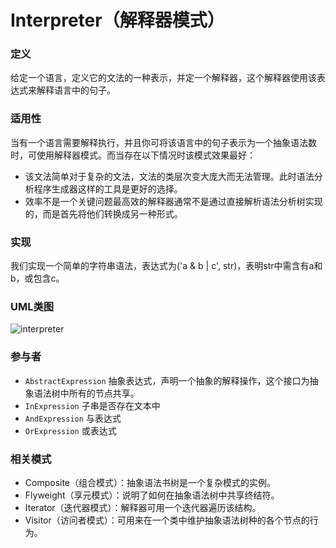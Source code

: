 # Interpreter（解释器模式）

### 定义
给定一个语言，定义它的文法的一种表示，并定一个解释器，这个解释器使用该表达式来解释语言中的句子。

### 适用性
当有一个语言需要解释执行，并且你可将该语言中的句子表示为一个抽象语法数时，可使用解释器模式。而当存在以下情况时该模式效果最好：
* 该文法简单对于复杂的文法，文法的类层次变大庞大而无法管理。此时语法分析程序生成器这样的工具是更好的选择。
* 效率不是一个关键问题最高效的解释器通常不是通过直接解析语法分析树实现的，而是首先将他们转换成另一种形式。

### 实现
我们实现一个简单的字符串语法，表达式为('a & b | c', str)，表明str中需含有a和b，或包含c。

### UML类图
![interpreter](http://ohtd7tndv.bkt.clouddn.com/interpreter.png)

### 参与者
* `AbstractExpression` 抽象表达式，声明一个抽象的解释操作，这个接口为抽象语法树中所有的节点共享。
* `InExpression` 子串是否存在文本中
* `AndExpression` 与表达式
* `OrExpression` 或表达式

### 相关模式
* Composite（组合模式）：抽象语法书树是一个复杂模式的实例。
* Flyweight（享元模式）：说明了如何在抽象语法树中共享终结符。
* Iterator（迭代器模式）：解释器可用一个迭代器遍历该结构。
* Visitor（访问者模式）：可用来在一个类中维护抽象语法树种的各个节点的行为。